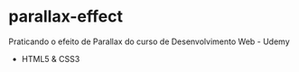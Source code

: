 # parallax-effect

Praticando o efeito de Parallax do curso de Desenvolvimento Web - Udemy
- HTML5 & CSS3
